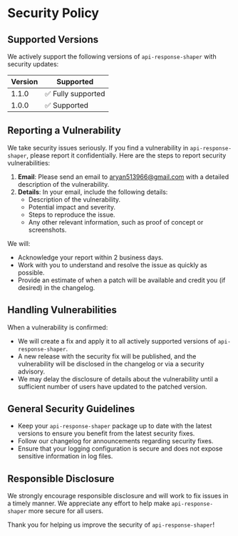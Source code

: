 # Security Policy

## Supported Versions

We actively support the following versions of `api-response-shaper` with security updates:

| Version | Supported          |
|---------| ------------------ |
| 1.1.0   | ✅ Fully supported |
| 1.0.0   | ✅ Supported |

## Reporting a Vulnerability

We take security issues seriously. If you find a vulnerability in `api-response-shaper`, please report it confidentially. Here are the steps to report security vulnerabilities:

1. **Email**: Please send an email to [aryan513966@gmail.com](mailto:aryan513966@gmail.com) with a detailed description of the vulnerability.
2. **Details**: In your email, include the following details:
   - Description of the vulnerability.
   - Potential impact and severity.
   - Steps to reproduce the issue.
   - Any other relevant information, such as proof of concept or screenshots.

We will:
- Acknowledge your report within 2 business days.
- Work with you to understand and resolve the issue as quickly as possible.
- Provide an estimate of when a patch will be available and credit you (if desired) in the changelog.

## Handling Vulnerabilities

When a vulnerability is confirmed:
- We will create a fix and apply it to all actively supported versions of `api-response-shaper`.
- A new release with the security fix will be published, and the vulnerability will be disclosed in the changelog or via a security advisory.
- We may delay the disclosure of details about the vulnerability until a sufficient number of users have updated to the patched version.

## General Security Guidelines

- Keep your `api-response-shaper` package up to date with the latest versions to ensure you benefit from the latest security fixes.
- Follow our changelog for announcements regarding security fixes.
- Ensure that your logging configuration is secure and does not expose sensitive information in log files.

## Responsible Disclosure

We strongly encourage responsible disclosure and will work to fix issues in a timely manner. We appreciate any effort to help make `api-response-shaper` more secure for all users.

Thank you for helping us improve the security of `api-response-shaper`!

